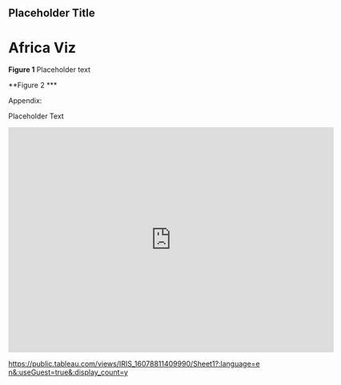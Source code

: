## Placeholder Title


# Africa Viz

**Figure 1**
Placeholder text



**Figure 2 ***

Appendix: 

Placeholder Text 
<iframe seamless frameborder="0" src="https://public.tableau.com/views/IRIS_16078811409990/Sheet1?:language=en&:display_count=y" width = '650' height = '450' scrolling='yes' ></iframe>

https://public.tableau.com/views/IRIS_16078811409990/Sheet1?:language=en&:useGuest=true&:display_count=y
